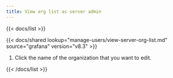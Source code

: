 ```yaml
---
title: View org list as server admin
---
```


{{< docs/list >}}

{{< docs/shared lookup="manage-users/view-server-org-list.md" source="grafana" version="v8.3" >}}

1. Click the name of the organization that you want to edit.

{{< /docs/list >}}
